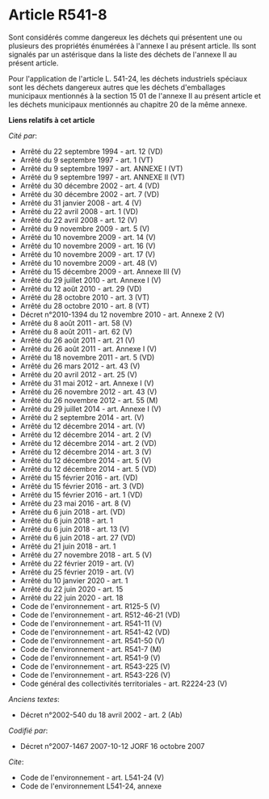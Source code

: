 # Article R541-8

Sont considérés comme dangereux les déchets qui présentent une ou plusieurs des propriétés énumérées à l'annexe I au présent
article. Ils sont signalés par un astérisque dans la liste des déchets de l'annexe II au présent article.

Pour l'application de l'article L. 541-24, les déchets industriels spéciaux sont les déchets dangereux autres que les déchets
d'emballages municipaux mentionnés à la section 15 01 de l'annexe II au présent article et les déchets municipaux mentionnés
au chapitre 20 de la même annexe.

**Liens relatifs à cet article**

_Cité par_:

  - Arrêté du 22 septembre 1994 - art. 12 (VD)
  - Arrêté du 9 septembre 1997 - art. 1 (VT)
  - Arrêté du 9 septembre 1997 - art. ANNEXE I (VT)
  - Arrêté du 9 septembre 1997 - art. ANNEXE II (VT)
  - Arrêté du 30 décembre 2002 - art. 4 (VD)
  - Arrêté du 30 décembre 2002 - art. 7 (VD)
  - Arrêté du 31 janvier 2008 - art. 4 (V)
  - Arrêté du 22 avril 2008 - art. 1 (VD)
  - Arrêté du 22 avril 2008 - art. 12 (V)
  - Arrêté du 9 novembre 2009 - art. 5 (V)
  - Arrêté du 10 novembre 2009 - art. 14 (V)
  - Arrêté du 10 novembre 2009 - art. 16 (V)
  - Arrêté du 10 novembre 2009 - art. 17 (V)
  - Arrêté du 10 novembre 2009 - art. 48 (V)
  - Arrêté du 15 décembre 2009 - art. Annexe III (V)
  - Arrêté du 29 juillet 2010 - art. Annexe I (V)
  - Arrêté du 12 août 2010 - art. 29 (VD)
  - Arrêté du 28 octobre 2010 - art. 3 (VT)
  - Arrêté du 28 octobre 2010 - art. 8 (VT)
  - Décret n°2010-1394 du 12 novembre 2010 - art. Annexe 2 (V)
  - Arrêté du 8 août 2011 - art. 58 (V)
  - Arrêté du 8 août 2011 - art. 62 (V)
  - Arrêté du 26 août 2011 - art. 21 (V)
  - Arrêté du 26 août 2011 - art. Annexe I (V)
  - Arrêté du 18 novembre 2011 - art. 5 (VD)
  - Arrêté du 26 mars 2012 - art. 43 (V)
  - Arrêté du 20 avril 2012 - art. 25 (V)
  - Arrêté du 31 mai 2012 - art. Annexe I (V)
  - Arrêté du 26 novembre 2012 - art. 43 (V)
  - Arrêté du 26 novembre 2012 - art. 55 (M)
  - Arrêté du 29 juillet 2014 - art. Annexe I (V)
  - Arrêté du 2 septembre 2014 - art. (V)
  - Arrêté du 12 décembre 2014 - art. (V)
  - Arrêté du 12 décembre 2014 - art. 2 (V)
  - Arrêté du 12 décembre 2014 - art. 2 (VD)
  - Arrêté du 12 décembre 2014 - art. 3 (V)
  - Arrêté du 12 décembre 2014 - art. 5 (V)
  - Arrêté du 12 décembre 2014 - art. 5 (VD)
  - Arrêté du 15 février 2016 - art. (VD)
  - Arrêté du 15 février 2016 - art. 3 (VD)
  - Arrêté du 15 février 2016 - art. 1 (VD)
  - Arrêté du 23 mai 2016 - art. 8 (V)
  - Arrêté du 6 juin 2018 - art. (VD)
  - Arrêté du 6 juin 2018 - art. 1
  - Arrêté du 6 juin 2018 - art. 13 (V)
  - Arrêté du 6 juin 2018 - art. 27 (VD)
  - Arrêté du 21 juin 2018 - art. 1
  - Arrêté du 27 novembre 2018 - art. 5 (V)
  - Arrêté du 22 février 2019 - art. (V)
  - Arrêté du 25 février 2019 - art. (V)
  - Arrêté du 10 janvier 2020 - art. 1
  - Arrêté du 22 juin 2020 - art. 15
  - Arrêté du 22 juin 2020 - art. 18
  - Code de l'environnement - art. R125-5 (V)
  - Code de l'environnement - art. R512-46-21 (VD)
  - Code de l'environnement - art. R541-11 (V)
  - Code de l'environnement - art. R541-42 (VD)
  - Code de l'environnement - art. R541-50 (V)
  - Code de l'environnement - art. R541-7 (M)
  - Code de l'environnement - art. R541-9 (V)
  - Code de l'environnement - art. R543-225 (V)
  - Code de l'environnement - art. R543-226 (V)
  - Code général des collectivités territoriales - art. R2224-23 (V)

_Anciens textes_:

  - Décret n°2002-540 du 18 avril 2002 - art. 2 (Ab)

_Codifié par_:

  - Décret n°2007-1467 2007-10-12 JORF 16 octobre 2007

_Cite_:

  - Code de l'environnement - art. L541-24 (V)
  - Code de l'environnement L541-24, annexe
